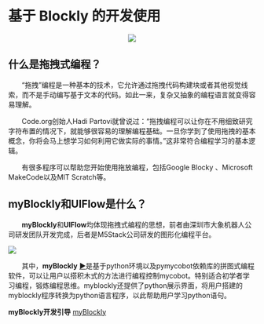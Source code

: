 # 基于 Blockly 的开发使用

<div align=center>
<img src="../resourse/5-ProgramingApplication-myblockly-uiflow-mind/image/myblockly/pic/background.jpg" />
</div>


## 什么是拖拽式编程？
&nbsp;&nbsp;&nbsp;&nbsp;&nbsp;&nbsp;&nbsp;“拖拽”编程是一种基本的技术，它允许通过拖拽代码构建块或者其他视觉线索，而不是手动编写基于文本的代码。如此一来，复杂又抽象的编程语言就变得容易理解。

&nbsp;&nbsp;&nbsp;&nbsp;&nbsp;&nbsp;&nbsp;Code.org创始人Hadi Partovi就曾说过：“拖拽编程可以让你在不用细致研究字符布置的情况下，就能够很容易的理解编程基础。一旦你学到了使用拖拽的基本概念，你将会马上想学习如何利用它做实际的事情。”这非常符合编程学习的基本逻辑。

&nbsp;&nbsp;&nbsp;&nbsp;&nbsp;&nbsp;&nbsp;有很多程序可以帮助您开始使用拖放编程，包括Google Blocky 、Microsoft MakeCode以及MIT Scratch等。

## myBlockly和UIFlow是什么？
&nbsp;&nbsp;&nbsp;&nbsp;&nbsp;&nbsp;&nbsp;**myBlockly**和**UIFlow**均体现拖拽式编程的思想，前者由深圳市大象机器人公司研发团队开发完成，后者是M5Stack公司研发的图形化编程平台。

![](../resourse/5-ProgramingApplication-myblockly-uiflow-mind/image/myblockly/pic/myBlockly.jpg)

&nbsp;&nbsp;&nbsp;&nbsp;&nbsp;&nbsp;&nbsp;其中，**myBlockly** [▶](5.1-myblockly/README.md)是基于python环境以及pymycobot依赖库的拼图式编程软件，可以让用户以搭积木式的方法进行编程控制mycobot。特别适合初学者学习编程，锻炼编程思维。myblockly还提供了python展示界面，将用户搭建的myblockly程序转换为python语言程序，以此帮助用户学习python语句。

**myBlockly开发引导**
[myBlockly](../myblocklyTutorials/README.md)
